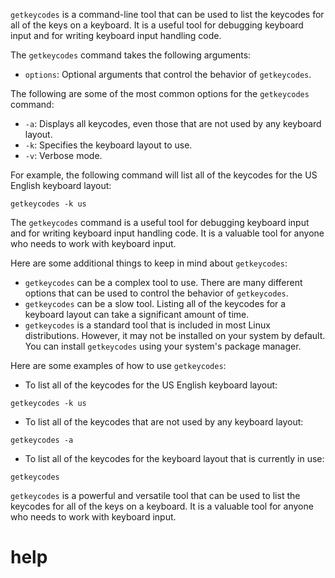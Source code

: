`getkeycodes` is a command-line tool that can be used to list the keycodes for all of the keys on a keyboard. It is a useful tool for debugging keyboard input and for writing keyboard input handling code.

The `getkeycodes` command takes the following arguments:

* `options`: Optional arguments that control the behavior of `getkeycodes`.

The following are some of the most common options for the `getkeycodes` command:

* `-a`: Displays all keycodes, even those that are not used by any keyboard layout.
* `-k`: Specifies the keyboard layout to use.
* `-v`: Verbose mode.

For example, the following command will list all of the keycodes for the US English keyboard layout:

```
getkeycodes -k us
```

The `getkeycodes` command is a useful tool for debugging keyboard input and for writing keyboard input handling code. It is a valuable tool for anyone who needs to work with keyboard input.

Here are some additional things to keep in mind about `getkeycodes`:

* `getkeycodes` can be a complex tool to use. There are many different options that can be used to control the behavior of `getkeycodes`.
* `getkeycodes` can be a slow tool. Listing all of the keycodes for a keyboard layout can take a significant amount of time.
* `getkeycodes` is a standard tool that is included in most Linux distributions. However, it may not be installed on your system by default. You can install `getkeycodes` using your system's package manager.

Here are some examples of how to use `getkeycodes`:

* To list all of the keycodes for the US English keyboard layout:
```
getkeycodes -k us
```
* To list all of the keycodes that are not used by any keyboard layout:
```
getkeycodes -a
```
* To list all of the keycodes for the keyboard layout that is currently in use:
```
getkeycodes
```

`getkeycodes` is a powerful and versatile tool that can be used to list the keycodes for all of the keys on a keyboard. It is a valuable tool for anyone who needs to work with keyboard input.



# help 

```

```
 
